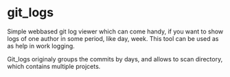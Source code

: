 git_logs
========
Simple webbased git log viewer which can come handy, if you want to show logs of one author in some period, like day, week. This tool can be used as as help in work logging.

Git_logs originaly groups the commits by days, and allows to scan directory, which contains multiple projcets.
